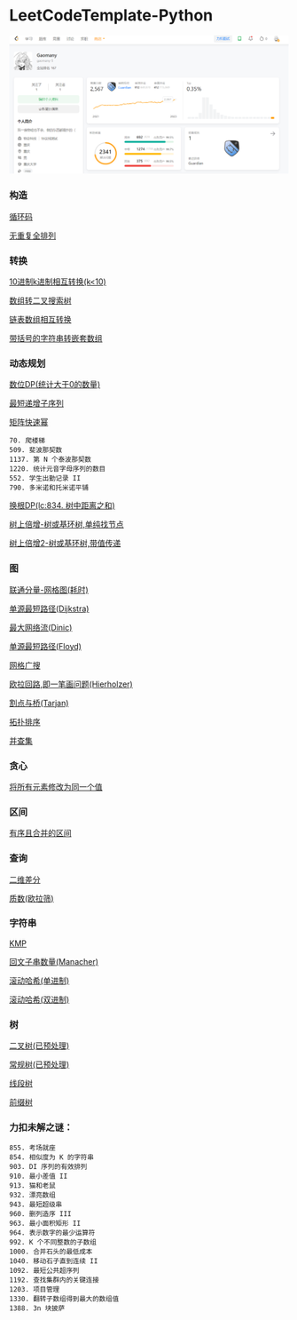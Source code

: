 # LeetCodeTemplate-Python

![ContestScore](./competition/2023_08_24.png)

### 构造

[循环码](./construct/CyclicCode.py)

[无重复全排列](./construct/PermuteUnique.py)

### 转换

[10进制k进制相互转换(k<10)](./convert/BaseK.py)

[数组转二叉搜索树](./convert/BST.py)

[链表数组相互转换](./convert/ListNode.py)

[带括号的字符串转嵌套数组](./convert/Parentheses2NestedArray.py)

### 动态规划

[数位DP(统计大于0的数量)](./dp/DigitDP.py)

[最短递增子序列](./dp/LIS.py)

[矩阵快速幂](./query/MatrixPow.py)

    70. 爬楼梯
    509. 斐波那契数
    1137. 第 N 个泰波那契数
    1220. 统计元音字母序列的数目
    552. 学生出勤记录 II
    790. 多米诺和托米诺平铺

[换根DP(lc:834. 树中距离之和)](./dp/RerootingDP.py)

[树上倍增-树或基环树,单纯找节点](./dp/TreeDoubling.py)

[树上倍增2-树或基环树,带值传递](./dp/TreeDoubling2.py)

### 图

[联通分量-网格图(耗时)](./graph/ConnectedComponent-Grid.py)

[单源最短路径(Dijkstra)](./graph/Dijkstra.py)

[最大网络流(Dinic)](./graph/Dinic.py)

[单源最短路径(Floyd)](./graph/Floyd.py)

[网格广搜](./graph/GridSearch.py)

[欧拉回路,即一笔画问题(Hierholzer)](./graph/Hierholzer.py)

[割点与桥(Tarjan)](./graph/Tarjan.py)

[拓扑排序](./graph/TopologicalSort.py)

[并查集](./graph/UnionFind.py)


### 贪心

[将所有元素修改为同一个值](./greedy/MedianMove.py)

### 区间

[有序且合并的区间](./interval/Interval.py)

### 查询

[二维差分](./query/Difference-2D.py)

[质数(欧拉筛)](./query/Prime.py)

### 字符串

[KMP](./string/KMP.py)

[回文子串数量(Manacher)](./string/Manacher.py)

[滚动哈希(单进制)](./string/RollingHash.py)

[滚动哈希(双进制)](./string/RollingHash2.py)

### 树

[二叉树(已预处理)](./tree/BinaryTree.py)

[常规树(已预处理)](./tree/GeneralTree.py)

[线段树](./tree/SegmentTree.py)

[前缀树](./tree/Trie.py)

### 力扣未解之谜：

    855. 考场就座
    854. 相似度为 K 的字符串
    903. DI 序列的有效排列
    910. 最小差值 II
    913. 猫和老鼠
    932. 漂亮数组
    943. 最短超级串
    960. 删列造序 III
    963. 最小面积矩形 II
    964. 表示数字的最少运算符
    992. K 个不同整数的子数组
    1000. 合并石头的最低成本
    1040. 移动石子直到连续 II
    1092. 最短公共超序列
    1192. 查找集群内的关键连接
    1203. 项目管理
    1330. 翻转子数组得到最大的数组值
    1388. 3n 块披萨